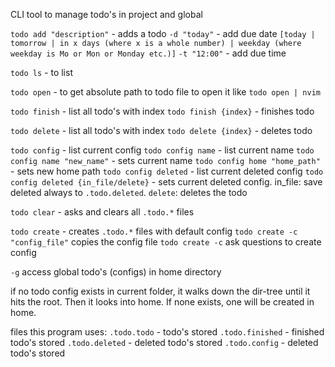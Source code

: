 CLI tool to manage todo's in project and global

`todo add "description"` - adds a todo
`-d "today"` - add due date `[today | tomorrow | in x days (where x is a whole number) | weekday (where weekday is Mo or Mon or Monday etc.)]`
`-t "12:00"` - add due time 

`todo ls` - to list

`todo open` - to get absolute path to todo file to open it like `todo open | nvim`

`todo finish` - list all todo's with index
`todo finish {index}` - finishes todo

`todo delete` - list all todo's with index
`todo delete {index}` - deletes todo

`todo config` - list current config
`todo config name` - list current name
`todo config name "new_name"` - sets current name
`todo config home "home_path"` - sets new home path
`todo config deleted` - list current deleted config
`todo config deleted {in_file/delete}` - sets current deleted config. in_file: save deleted always to `.todo.deleted`. `delete`: deletes the todo

`todo clear` - asks and clears all `.todo.*` files

`todo create` - creates `.todo.*` files with default config
`todo create -c "config_file"` copies the config file
`todo create -c` ask questions to create config

`-g` access global todo's (configs) in home directory

if no todo config exists in current folder, it walks down the dir-tree until it hits the root. Then it looks into home. If none exists, one will be created in home.

files this program uses:
`.todo.todo` - todo's stored
`.todo.finished` - finished todo's stored
`.todo.deleted` - deleted todo's stored
`.todo.config` - deleted todo's stored

